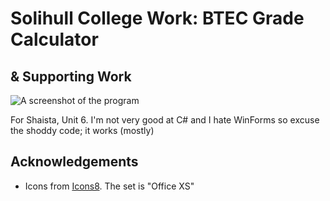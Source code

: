 # Solihull College Work: BTEC Grade Calculator
## & Supporting Work

![A screenshot of the program](https://img.tomr.me/Readmes/solcol-btecgradecalculator/BTEC_Grade_Calculator_OUHcBfCvCl.png)

For Shaista, Unit 6. I'm not very good at C# and I hate WinForms so excuse the shoddy code; it works (mostly)

## Acknowledgements
- Icons from [Icons8](https://icons8.com/). The set is "Office XS"
